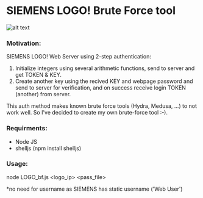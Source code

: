 # SIEMENS LOGO! Brute Force tool
![alt text](https://raw.githubusercontent.com/yossireuven/LOGO_BF/master/LOGO8.png)


### Motivation: 
SIEMENS LOGO! Web Server using 2-step authentication:
1. Initialize integers using several arithmetic functions, send to server and get TOKEN & KEY.
2. Create another key using the recived KEY and webpage password and send to server for verification, and on success receive login TOKEN (another) from server.

This auth method makes known brute force tools (Hydra, Medusa, ...) to not work well.
So I've decided to create my own brute-force tool :-).

### Requirments: 
- Node JS 
- shelljs (npm install shelljs)   

### Usage: 
node LOGO_bf.js  <logo_ip> <pass_file>
  
*no need for username as SIEMENS has static username ('Web User')
